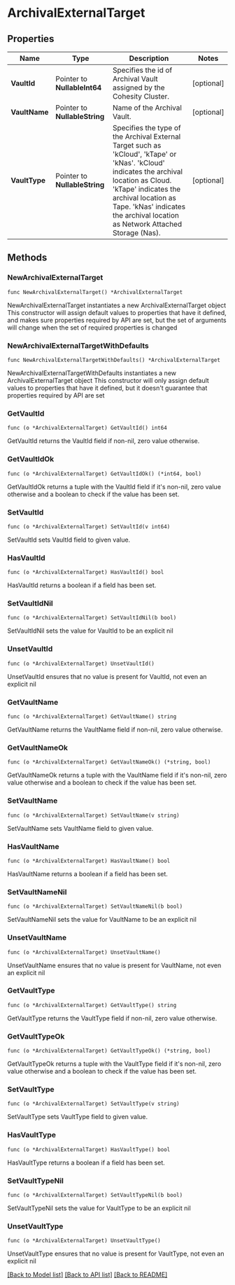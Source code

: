 # ArchivalExternalTarget

## Properties

Name | Type | Description | Notes
------------ | ------------- | ------------- | -------------
**VaultId** | Pointer to **NullableInt64** | Specifies the id of Archival Vault assigned by the Cohesity Cluster. | [optional] 
**VaultName** | Pointer to **NullableString** | Name of the Archival Vault. | [optional] 
**VaultType** | Pointer to **NullableString** | Specifies the type of the Archival External Target such as &#39;kCloud&#39;, &#39;kTape&#39; or &#39;kNas&#39;. &#39;kCloud&#39; indicates the archival location as Cloud. &#39;kTape&#39; indicates the archival location as Tape. &#39;kNas&#39; indicates the archival location as Network Attached Storage (Nas). | [optional] 

## Methods

### NewArchivalExternalTarget

`func NewArchivalExternalTarget() *ArchivalExternalTarget`

NewArchivalExternalTarget instantiates a new ArchivalExternalTarget object
This constructor will assign default values to properties that have it defined,
and makes sure properties required by API are set, but the set of arguments
will change when the set of required properties is changed

### NewArchivalExternalTargetWithDefaults

`func NewArchivalExternalTargetWithDefaults() *ArchivalExternalTarget`

NewArchivalExternalTargetWithDefaults instantiates a new ArchivalExternalTarget object
This constructor will only assign default values to properties that have it defined,
but it doesn't guarantee that properties required by API are set

### GetVaultId

`func (o *ArchivalExternalTarget) GetVaultId() int64`

GetVaultId returns the VaultId field if non-nil, zero value otherwise.

### GetVaultIdOk

`func (o *ArchivalExternalTarget) GetVaultIdOk() (*int64, bool)`

GetVaultIdOk returns a tuple with the VaultId field if it's non-nil, zero value otherwise
and a boolean to check if the value has been set.

### SetVaultId

`func (o *ArchivalExternalTarget) SetVaultId(v int64)`

SetVaultId sets VaultId field to given value.

### HasVaultId

`func (o *ArchivalExternalTarget) HasVaultId() bool`

HasVaultId returns a boolean if a field has been set.

### SetVaultIdNil

`func (o *ArchivalExternalTarget) SetVaultIdNil(b bool)`

 SetVaultIdNil sets the value for VaultId to be an explicit nil

### UnsetVaultId
`func (o *ArchivalExternalTarget) UnsetVaultId()`

UnsetVaultId ensures that no value is present for VaultId, not even an explicit nil
### GetVaultName

`func (o *ArchivalExternalTarget) GetVaultName() string`

GetVaultName returns the VaultName field if non-nil, zero value otherwise.

### GetVaultNameOk

`func (o *ArchivalExternalTarget) GetVaultNameOk() (*string, bool)`

GetVaultNameOk returns a tuple with the VaultName field if it's non-nil, zero value otherwise
and a boolean to check if the value has been set.

### SetVaultName

`func (o *ArchivalExternalTarget) SetVaultName(v string)`

SetVaultName sets VaultName field to given value.

### HasVaultName

`func (o *ArchivalExternalTarget) HasVaultName() bool`

HasVaultName returns a boolean if a field has been set.

### SetVaultNameNil

`func (o *ArchivalExternalTarget) SetVaultNameNil(b bool)`

 SetVaultNameNil sets the value for VaultName to be an explicit nil

### UnsetVaultName
`func (o *ArchivalExternalTarget) UnsetVaultName()`

UnsetVaultName ensures that no value is present for VaultName, not even an explicit nil
### GetVaultType

`func (o *ArchivalExternalTarget) GetVaultType() string`

GetVaultType returns the VaultType field if non-nil, zero value otherwise.

### GetVaultTypeOk

`func (o *ArchivalExternalTarget) GetVaultTypeOk() (*string, bool)`

GetVaultTypeOk returns a tuple with the VaultType field if it's non-nil, zero value otherwise
and a boolean to check if the value has been set.

### SetVaultType

`func (o *ArchivalExternalTarget) SetVaultType(v string)`

SetVaultType sets VaultType field to given value.

### HasVaultType

`func (o *ArchivalExternalTarget) HasVaultType() bool`

HasVaultType returns a boolean if a field has been set.

### SetVaultTypeNil

`func (o *ArchivalExternalTarget) SetVaultTypeNil(b bool)`

 SetVaultTypeNil sets the value for VaultType to be an explicit nil

### UnsetVaultType
`func (o *ArchivalExternalTarget) UnsetVaultType()`

UnsetVaultType ensures that no value is present for VaultType, not even an explicit nil

[[Back to Model list]](../README.md#documentation-for-models) [[Back to API list]](../README.md#documentation-for-api-endpoints) [[Back to README]](../README.md)



